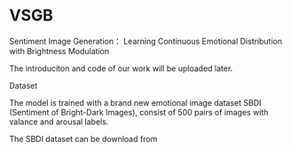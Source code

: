 # VSGB

Sentiment Image Generation： Learning Continuous Emotional Distribution with Brightness Modulation

The introduciton and code of our work will be uploaded later.

Dataset

The model is trained with a brand new emotional image dataset SBDI (Sentiment of Bright-Dark Images), consist of 500 pairs of images with valance and arousal labels.

The SBDI dataset can be download from 
